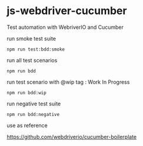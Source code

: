 # js-webdriver-cucumber
Test automation with WebriverIO and Cucumber

run smoke test suite
```
npm run test:bdd:smoke
```

run all test scenarios
```
npm run bdd
```

run test scenario with @wip tag : Work In Progress
```
npm run bdd:wip
```
run negative test suite
```
npm run bdd:negative
```
use as reference

https://github.com/webdriverio/cucumber-boilerplate
